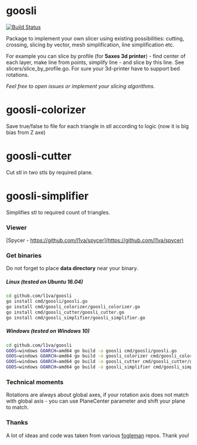 # goosli

[![Build Status](https://travis-ci.org/l1va/goosli.svg?branch=master)](https://travis-ci.org/l1va/goosli)

Package to implement your own slicer using existing possibilities: cutting, crossing, 
slicing by vector, mesh simplification, line simplification etc.

For example you can slice by profile (for <b>5axes 3d printer</b>) - find center of 
each layer, make line from points, simplify line - and slice by this line. 
See slicers/slice_by_profile.go. For sure your 3d-printer have to support bed rotations.

<i>Feel free to open issues or implement your slicing algorithms.</i>

# goosli-colorizer
Save true/false to file for each triangle in stl according to logic (now it is big bias from Z axe)

# goosli-cutter
Cut stl in two stls by required plane.

# goosli-simplifier
Simplifies stl to required count of triangles.

### Viewer
[Spycer - https://github.com/l1va/spycer](https://github.com/l1va/spycer)

### Get binaries
Do not forget to place <b>data directory</b> near your binary. 
##### Linux (tested on Ubuntu 16.04)
```bash
cd github.com/l1va/goosli
go install cmd/goosli/goosli.go 
go install cmd/goosli_colorizer/goosli_colorizer.go
go install cmd/goosli_cutter/goosli_cutter.go 
go install cmd/goosli_simplifier/goosli_simplifier.go
```
##### Windows (tested on Windows 10)
```bash
cd github.com/l1va/goosli
GOOS=windows GOARCH=amd64 go build -o goosli cmd/goosli/goosli.go 
GOOS=windows GOARCH=amd64 go build -o goosli_colorizer cmd/goosli_colorizer/goosli_colorizer.go
GOOS=windows GOARCH=amd64 go build -o goosli_cutter cmd/goosli_cutter/goosli_cutter.go 
GOOS=windows GOARCH=amd64 go build -o goosli_simplifier cmd/goosli_simplifier/goosli_simplifier.go 
```

### Technical moments
Rotations are always about global axes, if your rotation axis does not match with global 
axis - you can use PlaneCenter parameter and shift your plane to match.

### Thanks
A lot of ideas and code was taken from various [fogleman](https://github.com/fogleman) 
repos. Thank you!
